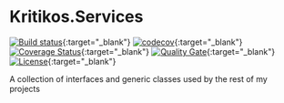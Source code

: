 # Kritikos.Services

[![Build status](https://ci.appveyor.com/api/projects/status/9hti6xr5gd3xtfxv/branch/master?svg=true)](https://ci.appveyor.com/project/akritikos/kritikos-services/branch/master){:target="_blank"}
[![codecov](https://codecov.io/gh/akritikos/Kritikos.Services/branch/master/graph/badge.svg)](https://codecov.io/gh/akritikos/Kritikos.Services){:target="_blank"}
[![Coverage Status](https://sonarcloud.io/api/project_badges/measure?project=Services&metric=alert_status)](https://coveralls.io/github/akritikos/Kritikos.Services?branch=master){:target="_blank"}
[![Quality Gate](https://sonarcloud.io/api/badges/gate?key=Olympus)](https://sonarcloud.io/dashboard?id=Services){:target="_blank"}
[![License](https://img.shields.io/badge/License-Apache%202.0-blue.svg)](https://opensource.org/licenses/Apache-2.0){:target="_blank"}

A collection of interfaces and generic classes used by the rest of my projects
